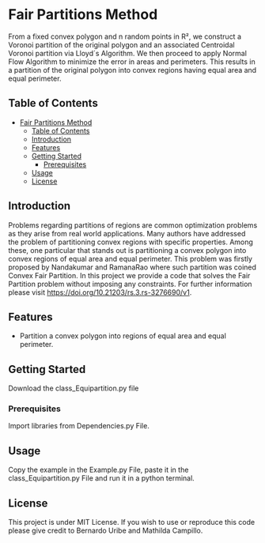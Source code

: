 # Fair Partitions Method

From a fixed convex polygon and n random points in R², we construct a Voronoi partition of the original polygon and an associated Centroidal Voronoi partition via Lloyd´s Algorithm. We then proceed to apply Normal Flow Algorithm to minimize the error in areas and perimeters. This results in a partition of the original polygon into convex regions having equal area and equal perimeter.

## Table of Contents
- [Fair Partitions Method](#project-name)
  - [Table of Contents](#table-of-contents)
  - [Introduction](#introduction)
  - [Features](#features)
  - [Getting Started](#getting-started)
    - [Prerequisites](#prerequisites)
  - [Usage](#usage)
  - [License](#license)

## Introduction

Problems regarding partitions of regions are common optimization problems as they arise from real world applications. Many authors have addressed the problem of partitioning convex regions with specific properties. Among these, one particular that stands out is partitioning a convex polygon into convex regions of equal area and equal perimeter.
This problem was firstly proposed by Nandakumar and RamanaRao where such partition was coined Convex Fair Partition. In this project we provide a code that solves the Fair Partition problem without imposing any constraints. For further information please visit https://doi.org/10.21203/rs.3.rs-3276690/v1.

## Features

- Partition a convex polygon into regions of equal area and equal perimeter.

## Getting Started

Download the class_Equipartition.py file

### Prerequisites

Import libraries from Dependencies.py File.

## Usage

Copy the example in the Example.py File, paste it in the class_Equipartition.py File and run it in a python terminal.

## License

This project is under MIT License. If you wish to use or reproduce this code please give credit to Bernardo Uribe and Mathilda Campillo.





